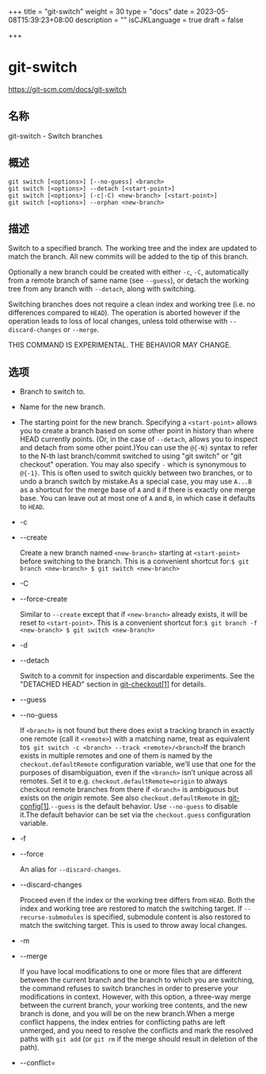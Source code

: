 +++
title = "git-switch"
weight = 30
type = "docs"
date = 2023-05-08T15:39:23+08:00
description = ""
isCJKLanguage = true
draft = false

+++

# git-switch

https://git-scm.com/docs/git-switch

## 名称

git-switch - Switch branches

## 概述

```
git switch [<options>] [--no-guess] <branch>
git switch [<options>] --detach [<start-point>]
git switch [<options>] (-c|-C) <new-branch> [<start-point>]
git switch [<options>] --orphan <new-branch>
```

## 描述

Switch to a specified branch. The working tree and the index are updated to match the branch. All new commits will be added to the tip of this branch.

Optionally a new branch could be created with either `-c`, `-C`, automatically from a remote branch of same name (see `--guess`), or detach the working tree from any branch with `--detach`, along with switching.

Switching branches does not require a clean index and working tree (i.e. no differences compared to `HEAD`). The operation is aborted however if the operation leads to loss of local changes, unless told otherwise with `--discard-changes` or `--merge`.

THIS COMMAND IS EXPERIMENTAL. THE BEHAVIOR MAY CHANGE.

## 选项

- <branch>

  Branch to switch to.

- <new-branch>

  Name for the new branch.

- <start-point>

  The starting point for the new branch. Specifying a `<start-point>` allows you to create a branch based on some other point in history than where HEAD currently points. (Or, in the case of `--detach`, allows you to inspect and detach from some other point.)You can use the `@{-N}` syntax to refer to the N-th last branch/commit switched to using "git switch" or "git checkout" operation. You may also specify `-` which is synonymous to `@{-1}`. This is often used to switch quickly between two branches, or to undo a branch switch by mistake.As a special case, you may use `A...B` as a shortcut for the merge base of `A` and `B` if there is exactly one merge base. You can leave out at most one of `A` and `B`, in which case it defaults to `HEAD`.

- -c <new-branch>

- --create <new-branch>

  Create a new branch named `<new-branch>` starting at `<start-point>` before switching to the branch. This is a convenient shortcut for:`$ git branch <new-branch> $ git switch <new-branch>`

- -C <new-branch>

- --force-create <new-branch>

  Similar to `--create` except that if `<new-branch>` already exists, it will be reset to `<start-point>`. This is a convenient shortcut for:`$ git branch -f <new-branch> $ git switch <new-branch>`

- -d

- --detach

  Switch to a commit for inspection and discardable experiments. See the "DETACHED HEAD" section in [git-checkout[1]](../git-checkout) for details.

- --guess

- --no-guess

  If `<branch>` is not found but there does exist a tracking branch in exactly one remote (call it `<remote>`) with a matching name, treat as equivalent to`$ git switch -c <branch> --track <remote>/<branch>`If the branch exists in multiple remotes and one of them is named by the `checkout.defaultRemote` configuration variable, we’ll use that one for the purposes of disambiguation, even if the `<branch>` isn’t unique across all remotes. Set it to e.g. `checkout.defaultRemote=origin` to always checkout remote branches from there if `<branch>` is ambiguous but exists on the *origin* remote. See also `checkout.defaultRemote` in [git-config[1]](../git-config).`--guess` is the default behavior. Use `--no-guess` to disable it.The default behavior can be set via the `checkout.guess` configuration variable.

- -f

- --force

  An alias for `--discard-changes`.

- --discard-changes

  Proceed even if the index or the working tree differs from `HEAD`. Both the index and working tree are restored to match the switching target. If `--recurse-submodules` is specified, submodule content is also restored to match the switching target. This is used to throw away local changes.

- -m

- --merge

  If you have local modifications to one or more files that are different between the current branch and the branch to which you are switching, the command refuses to switch branches in order to preserve your modifications in context. However, with this option, a three-way merge between the current branch, your working tree contents, and the new branch is done, and you will be on the new branch.When a merge conflict happens, the index entries for conflicting paths are left unmerged, and you need to resolve the conflicts and mark the resolved paths with `git add` (or `git rm` if the merge should result in deletion of the path).

- --conflict=<style>

  The same as `--merge` option above, but changes the way the conflicting hunks are presented, overriding the `merge.conflictStyle` configuration variable. Possible values are "merge" (default), "diff3", and "zdiff3".

- -q

- --quiet

  Quiet, suppress feedback messages.

- --progress

- --no-progress

  Progress status is reported on the standard error stream by default when it is attached to a terminal, unless `--quiet` is specified. This flag enables progress reporting even if not attached to a terminal, regardless of `--quiet`.

- -t

- --track [direct|inherit]

  When creating a new branch, set up "upstream" configuration. `-c` is implied. See `--track` in [git-branch[1]](../git-branch) for details.If no `-c` option is given, the name of the new branch will be derived from the remote-tracking branch, by looking at the local part of the refspec configured for the corresponding remote, and then stripping the initial part up to the "*". This would tell us to use `hack` as the local branch when branching off of `origin/hack` (or `remotes/origin/hack`, or even `refs/remotes/origin/hack`). If the given name has no slash, or the above guessing results in an empty name, the guessing is aborted. You can explicitly give a name with `-c` in such a case.

- --no-track

  Do not set up "upstream" configuration, even if the `branch.autoSetupMerge` configuration variable is true.

- --orphan <new-branch>

  Create a new *orphan* branch, named `<new-branch>`. All tracked files are removed.

- --ignore-other-worktrees

  `git switch` refuses when the wanted ref is already checked out by another worktree. This option makes it check the ref out anyway. In other words, the ref can be held by more than one worktree.

- --recurse-submodules

- --no-recurse-submodules

  Using `--recurse-submodules` will update the content of all active submodules according to the commit recorded in the superproject. If nothing (or `--no-recurse-submodules`) is used, submodules working trees will not be updated. Just like [git-submodule[1]](../git-submodule), this will detach `HEAD` of the submodules.

## 示例

The following command switches to the "master" branch:

``` bash
$ git switch master
```

After working in the wrong branch, switching to the correct branch would be done using:

``` bash
$ git switch mytopic
```

However, your "wrong" branch and correct "mytopic" branch may differ in files that you have modified locally, in which case the above switch would fail like this:

``` bash
$ git switch mytopic
error: You have local changes to 'frotz'; not switching branches.
```

You can give the `-m` flag to the command, which would try a three-way merge:

``` bash
$ git switch -m mytopic
Auto-merging frotz
```

After this three-way merge, the local modifications are *not* registered in your index file, so `git diff` would show you what changes you made since the tip of the new branch.

To switch back to the previous branch before we switched to mytopic (i.e. "master" branch):

``` bash
$ git switch -
```

You can grow a new branch from any commit. For example, switch to "HEAD~3" and create branch "fixup":

``` bash
$ git switch -c fixup HEAD~3
Switched to a new branch 'fixup'
```

If you want to start a new branch from a remote branch of the same name:

``` bash
$ git switch new-topic
Branch 'new-topic' set up to track remote branch 'new-topic' from 'origin'
Switched to a new branch 'new-topic'
```

To check out commit `HEAD~3` for temporary inspection or experiment without creating a new branch:

``` bash
$ git switch --detach HEAD~3
HEAD is now at 9fc9555312 Merge branch 'cc/shared-index-permbits'
```

If it turns out whatever you have done is worth keeping, you can always create a new name for it (without switching away):

``` bash
$ git switch -c good-surprises
```

## 配置

Everything below this line in this section is selectively included from the [git-config[1]](../git-config) documentation. The content is the same as what’s found there:

- checkout.defaultRemote

  When you run `git checkout <something>` or `git switch <something>` and only have one remote, it may implicitly fall back on checking out and tracking e.g. `origin/<something>`. This stops working as soon as you have more than one remote with a `<something>` reference. This setting allows for setting the name of a preferred remote that should always win when it comes to disambiguation. The typical use-case is to set this to `origin`.Currently this is used by [git-switch[1]](../git-switch) and [git-checkout[1]](../git-checkout) when `git checkout <something>` or `git switch <something>` will checkout the `<something>` branch on another remote, and by [git-worktree[1]](../git-worktree) when `git worktree add` refers to a remote branch. This setting might be used for other checkout-like commands or functionality in the future.

- checkout.guess

  Provides the default value for the `--guess` or `--no-guess` option in `git checkout` and `git switch`. See [git-switch[1]](../git-switch) and [git-checkout[1]](../git-checkout).

- checkout.workers

  The number of parallel workers to use when updating the working tree. The default is one, i.e. sequential execution. If set to a value less than one, Git will use as many workers as the number of logical cores available. This setting and `checkout.thresholdForParallelism` affect all commands that perform checkout. E.g. checkout, clone, reset, sparse-checkout, etc.Note: parallel checkout usually delivers better performance for repositories located on SSDs or over NFS. For repositories on spinning disks and/or machines with a small number of cores, the default sequential checkout often performs better. The size and compression level of a repository might also influence how well the parallel version performs.

- checkout.thresholdForParallelism

  When running parallel checkout with a small number of files, the cost of subprocess spawning and inter-process communication might outweigh the parallelization gains. This setting allows to define the minimum number of files for which parallel checkout should be attempted. The default is 100.

## 另请参阅

[git-checkout[1]](../git-checkout), [git-branch[1]](../git-branch)

## GIT

  这是[git[1]](../../Git)工具集中的一部分。